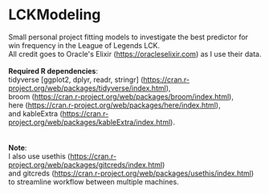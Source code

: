 # LCKModeling
Small personal project fitting models to investigate the best predictor for win frequency in the League of Legends LCK. 
\
All credit goes to Oracle's Elixir (https://oracleselixir.com) as I use their data.
\
\
**Required R dependencies**: 
\
tidyverse [ggplot2, dplyr, readr, stringr] (https://cran.r-project.org/web/packages/tidyverse/index.html), 
\
broom (https://cran.r-project.org/web/packages/broom/index.html), 
\
here (https://cran.r-project.org/web/packages/here/index.html),
\
and kableExtra (https://cran.r-project.org/web/packages/kableExtra/index.html).
\
\
\
**Note**:
\
I also use usethis (https://cran.r-project.org/web/packages/gitcreds/index.html)
\
and gitcreds (https://cran.r-project.org/web/packages/usethis/index.html) to streamline workflow between multiple machines.
